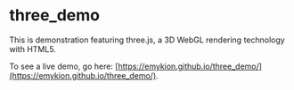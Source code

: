 # three_demo
This is demonstration featuring three.js, a 3D WebGL rendering technology with HTML5.

To see a live demo, go here: [https://emykion.github.io/three_demo/](https://emykion.github.io/three_demo/).
